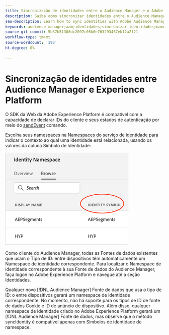 ```yaml
---
title: Sincronização de identidades entre o Audience Manager e o Adobe Experience Platform usando o SDK da Web da plataforma
description: Saiba como sincronizar identidades entre o Audience Manager e o Adobe Experience Platform usando o SDK da Web da plataforma
seo-description: Learn how to sync identities with Adobe Audience Manager with Experience Platform Web SDK
keywords: audience manager;aam;identidades;sincronizar identidades;namespace;audience manager;aam;identities;sync identities;namespace;
source-git-commit: 5b37b51308dc2097c05b0e763293467eb12a2f21
workflow-type: tm+mt
source-wordcount: '195'
ht-degree: 0%

---
```



# Sincronização de identidades entre Audience Manager e Experience Platform

O SDK da Web da Adobe Experience Platform é compatível com a capacidade de declarar IDs do cliente e seus estados de autenticação por meio do [sendEvent](./overview.md#syncing-identities) comando.

Escolha seus namespaces na [Namespaces do serviço de identidade](../../identity/../identity-service/features/namespaces.md) para indicar o contexto ao qual uma identidade está relacionada, usando os valores da coluna Símbolo de Identidade:

![Exibição da interface do Namespaces](../assets/identity/edge_namespaceUI_identity-symbol.png)

Como cliente do Audience Manager, todas as Fontes de dados existentes que usam o Tipo de ID: entre dispositivos têm automaticamente um Namespace de identidade correspondente. Para localizar o Namespace de identidade correspondente à sua Fonte de dados do Audience Manager, faça logon no Adobe Experience Platform e navegue até a seção Identidades.

Qualquer novo [!DNL Audience Manager] Fonte de dados que usa o tipo de ID: o entre dispositivos gerará um namespace de identidade correspondente. No momento, não há suporte para os tipos de ID de fonte de dados Cookie e ID de anúncio de dispositivo. Além disso, qualquer namespace de identidade criado no Adobe Experience Platform gerará um [!DNL Audience Manager] Fonte de dados, mas observe que o método syncIdentity é compatível apenas com Símbolos de identidade de namespace.
